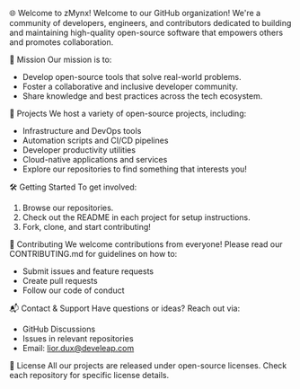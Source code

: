 🌐 Welcome to zMynx!
Welcome to our GitHub organization! We're a community of developers, engineers, and contributors dedicated to building and maintaining high-quality open-source software that empowers others and promotes collaboration.

🚀 Mission
Our mission is to:
- Develop open-source tools that solve real-world problems.
- Foster a collaborative and inclusive developer community.
- Share knowledge and best practices across the tech ecosystem.

📁 Projects
We host a variety of open-source projects, including:
- Infrastructure and DevOps tools
- Automation scripts and CI/CD pipelines
- Developer productivity utilities
- Cloud-native applications and services
- Explore our repositories to find something that interests you!

🛠️ Getting Started
To get involved:

1. Browse our repositories.
2. Check out the README in each project for setup instructions.
3. Fork, clone, and start contributing!

🤝 Contributing
We welcome contributions from everyone! Please read our CONTRIBUTING.md for guidelines on how to:

- Submit issues and feature requests
- Create pull requests
- Follow our code of conduct

📬 Contact & Support
Have questions or ideas? Reach out via:

- GitHub Discussions
- Issues in relevant repositories
- Email: [lior.dux@develeap.com](mailto:lior.dux@develeap.com)

📄 License
All our projects are released under open-source licenses. Check each repository for specific license details.
